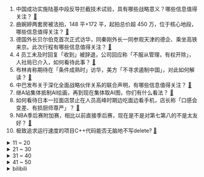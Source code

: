 1. 中国成功实施陆基中段反导拦截技术试验，具有哪些战略意义？哪些信息值得关注？ [:link:](https://www.zhihu.com/question/595651714)
2. 曲婉婷两套房被法拍，148 平+172 平，起拍总价超 450 万，位于核心地段，哪些信息值得关注？ [:link:](https://www.zhihu.com/question/595579031)
3. 德国外长贝尔伯克首次正式访华，同秦刚外长一同参观天津的德企、乘坐高铁来京。此次行程有哪些信息值得关注？ [:link:](https://www.zhihu.com/question/595565109)
4. 4 员工未及时回复「收到」被辞退，公司回应称「不服从管理，有权开除」，人社局已介入，如何看待此事？ [:link:](https://www.zhihu.com/question/595570920)
5. 布林肯称期待在「条件成熟时」访华，美方「不寻求遏制中国」，对此如何解读？ [:link:](https://www.zhihu.com/question/595107256)
6. 中巴发布关于深化全面战略伙伴关系的联合声明，有哪些信息值得关注？ [:link:](https://www.zhihu.com/question/595659639)
7. 继A站集体抵制AI绘画，再到现在集体取AI图，你们有什么看法？ [:link:](https://www.zhihu.com/question/595580694)
8. 如何看待日本一拉面店禁止在人员高峰时期边吃面边看手机，店长称「口感会变差、有损厨师尊严」？ [:link:](https://www.zhihu.com/question/594785284)
9. NBA季后赛附加赛，相比以前直接季后赛，现在是不是对第七第八的不是太友好？ [:link:](https://www.zhihu.com/question/595083213)
10. 极致追求运行速度的项目C++代码能否无脑地不写delete? [:link:](https://www.zhihu.com/question/595253607)
<details>
<summary>11 ~ 20</summary>

11. 为什么电路要设计得这么复杂？ [:link:](https://www.zhihu.com/question/492885806)
12. 初级会计可以靠刷题过吗？ [:link:](https://www.zhihu.com/question/276820509)
13. 作为东吴唯一有战略眼光的大战略家鲁肃，提出借地时为什么没有考虑到以后会刘备拖欠不还？ [:link:](https://www.zhihu.com/question/594913010)
14. 涉嫌泄露机密文件，21 岁美国民警卫队队员被捕，他将面临哪些处罚？还有哪些信息值得关注？ [:link:](https://www.zhihu.com/question/595517739)
15. 为什么九成的手机品牌都消失了？未来的手机市场将是一种什么样的局面？ [:link:](https://www.zhihu.com/question/595591026)
16. 泽连斯基回应挪用美4亿美元援助款「每分钱都是干净的」，如何看待此回应？ [:link:](https://www.zhihu.com/question/595573551)
17. CBA 季后赛上海男篮 108:104 江苏男篮，最后时刻江苏离奇失误被打 12:2，如何评价比赛？ [:link:](https://www.zhihu.com/question/595624248)
18. 波兰政要称「若乌克兰战败，中国大陆或第二天就打台湾」，遭中方驳斥，如何评价这一言论？ [:link:](https://www.zhihu.com/question/595521347)
19. 谈了十年，今年28，青春都给他了，刚订婚两个月，有点没勇气分手，可以骂醒我吗? [:link:](https://www.zhihu.com/question/593281919)
20. 首位菲尔兹奖华人得主丘成桐表示，AI 取代人类的言论多是危言耸听，很多是为了融资，如何看待这一观点？ [:link:](https://www.zhihu.com/question/595528534)
</details>
<details>
<summary>21 ~ 30</summary>

21. 户外露营装备都有什么好东西推荐？ [:link:](https://www.zhihu.com/question/331094094)
22. 杭州出台落户新政，大专可直接落户，全面放开县域落户政策，杭州去年人口增超 17 万，哪些信息值得关注？ [:link:](https://www.zhihu.com/question/595457145)
23. 《最终幻想 16》25 分钟全新实机演示公开 ，你有哪些期待或者想说的？ [:link:](https://www.zhihu.com/question/595507377)
24. 家里人遭遇过什么病痛让你最揪心？ [:link:](https://www.zhihu.com/question/586676694)
25. 宇宙中有哪些很美丽，很震撼，很神奇的现象？ [:link:](https://www.zhihu.com/question/396275076)
26. 如何评价《水浒传》中的高俅？ [:link:](https://www.zhihu.com/question/58624107)
27. 银保监会称「以元宇宙、虚拟货币、数字藏品等为噱头的集资变种有所抬头」，哪些风险需要注意？该如何化解？ [:link:](https://www.zhihu.com/question/595577923)
28. 有哪些你小时候幻想过的智能生活脑洞，如今已经被科技家电实现？ [:link:](https://www.zhihu.com/question/595573447)
29. 怎么看待鲁迅所说的人际“隔膜”？ [:link:](https://www.zhihu.com/question/506345924)
30. 看过《长月烬明》的原著《黑月光拿稳 BE 剧本》的人真的会喜欢叶冰裳吗？ [:link:](https://www.zhihu.com/question/525937902)
</details>
<details>
<summary>31 ~ 40</summary>

31. 早上跑完步可以睡个回笼觉吗？还是直接去上班，哪个比较好？ [:link:](https://www.zhihu.com/question/594001005)
32. 融创中国停牌超一年后归来，两日累计跌超 60%，如何看待其市场前景？当前房地产业还面临哪些风险？ [:link:](https://www.zhihu.com/question/595541445)
33. 家里常见的家电，有哪些需要定期深度清洁？ [:link:](https://www.zhihu.com/question/593485928)
34. 有没有现在想起来还会满眼笑意的事？ [:link:](https://www.zhihu.com/question/592716224)
35. 开封值得去玩吗？ [:link:](https://www.zhihu.com/question/288306877)
36. 为什么手机比相机像素高那么多？但还有很多人选择相机？ [:link:](https://www.zhihu.com/question/594939637)
37. 猫的尾巴能弯曲成爱心的形状吗? [:link:](https://www.zhihu.com/question/594207737)
38. 小猫咪真的分得清谁是主人吗? [:link:](https://www.zhihu.com/question/594205169)
39. 《原神》3.6 版本已更新，你的体验如何？ [:link:](https://www.zhihu.com/question/595118408)
40. 目前国际上是否有一些较为先进的技术，可以减少沙尘天气的发生，或者减轻其对人类的影响？有哪些值得学习？ [:link:](https://www.zhihu.com/question/595438928)
</details>
<details>
<summary>41 ~ 50</summary>

41. 勇士和国王两队首次在季后赛相遇，你对他们接下来的比赛有何期待？ [:link:](https://www.zhihu.com/question/594669439)
42. TV动画《我推的孩子》第一集正式开播，你对该动画有怎样的评价? [:link:](https://www.zhihu.com/question/595259220)
43. 如何评价2023LPL春决媒体发布会？ [:link:](https://www.zhihu.com/question/595555438)
44. 你觉得骑行游玩和其他户外活动（比如徒步、露营等）相比有哪些特别之处？ [:link:](https://www.zhihu.com/question/592317332)
45. 如何评价《大侦探 8》第 12 案「大侦探明日之战」？ [:link:](https://www.zhihu.com/question/595314272)
46. 不同年龄段的男生如何挑选适合自己的氛围感香水？ [:link:](https://www.zhihu.com/question/594983901)
47. 人类是不是自然界最适合慢跑的生物？ [:link:](https://www.zhihu.com/question/595503263)
48. 如何看待张朝阳建议年轻人不要熬夜，早上六点就起来，王石称年轻人可以熬夜、打游戏上瘾，但要做出名堂来？ [:link:](https://www.zhihu.com/question/595425826)
49. 在古代拿块小石头镀银后，能当银子去买东西吗？ [:link:](https://www.zhihu.com/question/589065183)
50. x86 汇编并没有多线程之类的并行指令，那操作系统的多线程是如何实现的？ [:link:](https://www.zhihu.com/question/594531181)
</details><details>
<summary>bilibili</summary>

1. YOASOBI アイドル(Idol) Official Music Video [:link:](//www.bilibili.com/video/BV17h411u7sb)
2. 你画你的我猜我的（4） [:link:](//www.bilibili.com/video/BV1Um4y1B724)
3. 祝贺我的朋友在美食领域成功进修！ [:link:](//www.bilibili.com/video/BV1kg4y1u7Jf)
4. “蒙哥马利”为啥会被苏军解救？【硬核狠人51】 [:link:](//www.bilibili.com/video/BV1Xo4y1n7yT)
5. 我的“没用”脚踏，真的帮到人了！ [:link:](//www.bilibili.com/video/BV1QL41127Pm)
6. 当外地人误入陕西碳水大集，这场面，直接傻眼了… [:link:](//www.bilibili.com/video/BV1vh411M7wU)
7. “中国作协只养一个人，那也该是史铁生”【寻找·史铁生】 [:link:](//www.bilibili.com/video/BV1pM411K7r8)
8. 这个山歌对唱是什么水平？ [:link:](//www.bilibili.com/video/BV1Yo4y1n76A)
9. 【IGN】《塞尔达传说 王国之泪》最终预告 [:link:](//www.bilibili.com/video/BV1Zh411M7P7)
10. 【阿正】华为MateXS2和PocketS折叠评测，5万次折叠会翻车吗？ [:link:](//www.bilibili.com/video/BV1Fs4y1K7hN)
<details>
<summary>11 ~ 20</summary>

11. 这都是啥啊???(5) [:link:](//www.bilibili.com/video/BV1No4y1H7mY)
12. 【原神须弥一条龙全收集】须弥3.6荒石苍漠/浮罗囿(成就数247)宝箱+神瞳+摩拉堆+净光翎/精准分类/路线规划/草之印获取途径/探索度/原神3.6 [:link:](//www.bilibili.com/video/BV1P24y1A7J4)
13. 当你的母亲突然决定养一只猫… [:link:](//www.bilibili.com/video/BV1ho4y187r9)
14. 傻子是怎么炼成的 [:link:](//www.bilibili.com/video/BV1AT411s7tf)
15. 挑战参加中国好声音！我看看怎么事儿 [:link:](//www.bilibili.com/video/BV1qm4y1m7iy)
16. 旺旺仙贝：40年了，配方终于被破解了 [:link:](//www.bilibili.com/video/BV1Ns4y127fF)
17. 挣大钱了，就不直播了？ [:link:](//www.bilibili.com/video/BV1U24y1w7zK)
18. 2023明日方舟嘉年华「幕后制作记录」 [:link:](//www.bilibili.com/video/BV1ph411u7Pa)
19. 当我在外面叫女友嫂子，她居然逐渐疯狂了起来！ [:link:](//www.bilibili.com/video/BV16L411f7mo)
20. 这流畅度堪称恐怖，日本神级定格动画《HIDARI 甚五郎》 [:link:](//www.bilibili.com/video/BV1Dv4y1H7oB)
</details>
<details>
<summary>21 ~ 30</summary>

21. “在肚中相逢” [:link:](//www.bilibili.com/video/BV1WN411w7Gh)
22. 【张杰】融合传统元素《身骑白马》纯享舞台 [:link:](//www.bilibili.com/video/BV1jc411p797)
23. 神级翻译：佛跳墙（God use VPN），承包我一天笑点… [:link:](//www.bilibili.com/video/BV1VM411K7U2)
24. 《圣诞快乐劳伦斯先生》天津道乐团演奏 [:link:](//www.bilibili.com/video/BV1mM4y117Mc)
25. 老师听完我的课前演讲，都疯了 [:link:](//www.bilibili.com/video/BV1cv4y1H7c3)
26. 首次挑战活章鱼！排名第一的韩国料理99元自助无限吃？【为毛这么鼎ep03-济州食堂】 [:link:](//www.bilibili.com/video/BV1PN411w7oS)
27. 骑行青海，即将前往无人区，荒原上找了个涵洞住下感觉不错 [:link:](//www.bilibili.com/video/BV1V24y1A7vC)
28. 蚊·香哪儿，全款拿下 [:link:](//www.bilibili.com/video/BV1y24y1w7kF)
29. 【原神】3.6沙漠宝箱+草神瞳+净光翎全收集（成就数247+2） [:link:](//www.bilibili.com/video/BV1xL411m7de)
30. 纸嫁衣 | 郑家大宅风情庭院，4月28日等你来！ [:link:](//www.bilibili.com/video/BV11h411M7mJ)
</details>
<details>
<summary>31 ~ 40</summary>

31. 一年减肥100斤！从吃到练，这个日剧全讲透了！ [:link:](//www.bilibili.com/video/BV1Fh411u73r)
32. 喝，长大了 [:link:](//www.bilibili.com/video/BV1Um4y1B761)
33. 新疆.艾力扎提抓饭 厨子探店¥124 [:link:](//www.bilibili.com/video/BV1vs4y1K7Ko)
34. 踏遍千山万水也要找到你#挑战#踏遍千山万水也要找到你 [:link:](//www.bilibili.com/video/BV1mh411g7o9)
35. 网友锐评明星拍照，点开前没想到这么好笑！【红毯高速慢镜头】 [:link:](//www.bilibili.com/video/BV1hc411p7Kf)
36. 你为什么总是觉得无聊？ [:link:](//www.bilibili.com/video/BV1RM4y117yB)
37. 【原神动画】种门咖啡厅！爆肝1000+张 [:link:](//www.bilibili.com/video/BV1qM4y1C7bd)
38. 这是一个很沉重的视频，有需求的可以喊我！ [:link:](//www.bilibili.com/video/BV1v24y1w7tH)
39. 重庆冲刺满分！！！！ [:link:](//www.bilibili.com/video/BV12M4y1C7wS)
40. SEVENTEEN 10th Mini Album 'FML' F*ck My Life : Life in a minute [:link:](//www.bilibili.com/video/BV1pa4y1N77i)
</details>
<details>
<summary>41 ~ 50</summary>

41. 谁敢相信这群e人是第一天见面 [:link:](//www.bilibili.com/video/BV1qM4y1C7ZL)
42. 送老爸一台帕拉梅拉 [:link:](//www.bilibili.com/video/BV1uh4y1W7Hu)
43. 【全明星】⚡Salt⚡ [:link:](//www.bilibili.com/video/BV1jT411W79u)
44. ๏ เ เ ค เ ๏ ๏ ๏ ๏ ๏ เ ค เ [:link:](//www.bilibili.com/video/BV1zN411w7EG)
45. 做了一个没有尽头的梦 [:link:](//www.bilibili.com/video/BV1Vm4y1m7mY)
46. 和老板同事相处的都很愉快！ [:link:](//www.bilibili.com/video/BV17k4y1e79L)
47. 看职场小白如何整顿女上司 [:link:](//www.bilibili.com/video/BV1ws4y1P7sJ)
48. 一口气看完2022韩剧《黑话律师》 [:link:](//www.bilibili.com/video/BV1jV4y1Z7J6)
49. 解除封印 [:link:](//www.bilibili.com/video/BV1zh411M7sh)
50. 这 就 是 仙 儿 ！ [:link:](//www.bilibili.com/video/BV13V4y1Z7U6)
</details>
<details>
<summary>51 ~ 60</summary>

51. 刘备惊魂时刻落水戏，我究竟是如何拍的？ [:link:](//www.bilibili.com/video/BV1ms4y1m7Ch)
52. “同志们，我们新中国再见！” [:link:](//www.bilibili.com/video/BV1va4y1N7aN)
53. 每天的放学时间就是我的巅峰时刻 [:link:](//www.bilibili.com/video/BV1Gv4y1H7gF)
54. 【花小烙】为什么我们身体会长出痔疮这种东西？ [:link:](//www.bilibili.com/video/BV1vX4y1r74x)
55. 【第五人格-五周年全角色群像曲】-故园萦梦 [:link:](//www.bilibili.com/video/BV1hj411c7Lm)
56. chatGPT大战缅北杀猪盘 [:link:](//www.bilibili.com/video/BV1ws4y1K7Nd)
57. 《原神》EP - 四时旋舞之熙 [:link:](//www.bilibili.com/video/BV1dh411g7a9)
58. 申鹤金曲《心如止水》 [:link:](//www.bilibili.com/video/BV1EN411w7XW)
59. 穿的很潮 可惜地铁安保不懂人心【没有说安保不好的意思，没有说地铁不好的意思，没有说穿一样长袜子的人不好的意思，没有说人心不好的意思，括号后面加的没有冒犯的意思】 [:link:](//www.bilibili.com/video/BV1Nm4y1m7sh)
60. 小黑子有完没完啊！ [:link:](//www.bilibili.com/video/BV1wM4y127WR)
</details>
<details>
<summary>61 ~ 70</summary>

61. 【原神x纳西妲】铃芽之旅 （草之王拯救与牺牲的故事） [:link:](//www.bilibili.com/video/BV1Jm4y1m7uw)
62. 捐了20万，我成了“诈骗犯” [:link:](//www.bilibili.com/video/BV1ea4y1N7JA)
63. 86岁爷爷挑战读私信day2 [:link:](//www.bilibili.com/video/BV19L41127BK)
64. 【海警执法员汪晓龙在与不法分子斗争中壮烈牺牲】 [:link:](//www.bilibili.com/video/BV1EN411w7qS)
65. 胖龙大战拉开帷幕！ [:link:](//www.bilibili.com/video/BV12X4y1r7nd)
66. 成本只需要4块钱的“穷鬼”拌饭 [:link:](//www.bilibili.com/video/BV1YL411m7En)
67. 卷死官方系列——草神单曲《须弥》 [:link:](//www.bilibili.com/video/BV1nh411M7S3)
68. 文案再度超神！延续火种！用所有的成长与知识，回家...【原神】 [:link:](//www.bilibili.com/video/BV1HV4y1Z7uE)
69. 误会了家人 [:link:](//www.bilibili.com/video/BV1km4y1m7Qw)
70. 小乔一下给我秒了，我没开玩笑 [:link:](//www.bilibili.com/video/BV1Ts4y1P7oQ)
</details>
<details>
<summary>71 ~ 80</summary>

71. 做猫嘛，开心最重要 [:link:](//www.bilibili.com/video/BV1bL41127a3)
72. 谈一谈孙国友治沙这件事 [:link:](//www.bilibili.com/video/BV1hV4y1S7Bf)
73. IVE最新回归曲Kitsch+I AM 首打歌舞台 [:link:](//www.bilibili.com/video/BV1jo4y187yi)
74. 抗日神剧男主推崇素食主义？号称吃素有助于打鬼子！我人傻了 [:link:](//www.bilibili.com/video/BV1nv4y1J7x9)
75. 求生大师李贺轩 [:link:](//www.bilibili.com/video/BV1D24y1w7xE)
76. 𝙃𝘼𝙋𝙋𝙔 瓜 [:link:](//www.bilibili.com/video/BV1om4y1m7ow)
77. 中国影史票房最高的日本动画？德不配位还是实至名归？ [:link:](//www.bilibili.com/video/BV14L411m79Z)
78. 【乐正绫原创曲】Break Out【2023官方生贺曲】 [:link:](//www.bilibili.com/video/BV1Rg4y1M7fD)
79. 谁说有痣不好看的！她摘下口罩，我在她脸上至少看到了三个明星像！ [:link:](//www.bilibili.com/video/BV1Lk4y1e7xG)
80. 神里绫华：我是将要迫近的风暴！ [:link:](//www.bilibili.com/video/BV1ZM4y1C7PW)
</details>
<details>
<summary>81 ~ 90</summary>

81. 太感人了！明明可以直接坑我，居然还送了一顿肉… [:link:](//www.bilibili.com/video/BV1vc411p7sc)
82. 六年后重听《one day》你更喜欢哪个版本? [:link:](//www.bilibili.com/video/BV16M4y1C7FD)
83. 关于我的副驾有一只神里绫华 [:link:](//www.bilibili.com/video/BV1Ws4y1K7Hw)
84. 咱爹的醉酒图鉴 [:link:](//www.bilibili.com/video/BV1qL411f7AL)
85. 亮剑，但是全女声配音 [:link:](//www.bilibili.com/video/BV1Va4y1N78J)
86. 当我的世界需要投票「选择玩法」!!？ [:link:](//www.bilibili.com/video/BV1CM4y1C7NM)
87. 芝士瀑布火鸡面太香了,吃多了多少有点腻,哈哈哈哈! [:link:](//www.bilibili.com/video/BV19M4y1C79y)
88. 学生的钱是真好赚呀...... [:link:](//www.bilibili.com/video/BV1rN411w7MV)
89. 医生出120遇到的都是什么狗血剧情？打120怎么沟通更有效？【医生聊天室】 [:link:](//www.bilibili.com/video/BV1ea4y1T7gP)
90. 【Luca Kaneshiro Cover】蜜月アン・ドゥ・トロワ (Honeymoon Un Deux Trois) [:link:](//www.bilibili.com/video/BV1rc411p7z4)
</details>
<details>
<summary>91 ~ 100</summary>

91. 猫德学院的优秀员工（下） [:link:](//www.bilibili.com/video/BV1BX4y1r7KP)
92. 谁想跟蓝莓一起打水仗？记得带水气球！ [:link:](//www.bilibili.com/video/BV16m4y1B7by)
93. 【城中村的哲学家】我格了房东阿姨的儿子 [:link:](//www.bilibili.com/video/BV1yM4y1C7Zo)
94. 我要买极氪X！ [:link:](//www.bilibili.com/video/BV1BM4y1C7Fh)
95. ’ 坏 蛋 ‘ [:link:](//www.bilibili.com/video/BV14L411f7zS)
96. RTX4070评测：迷你节能版3080 [:link:](//www.bilibili.com/video/BV1qX4y1r7J9)
97. 捡到一只没人要的小猫咪 [:link:](//www.bilibili.com/video/BV1As4y1278L)
98. 让死去的鳄鱼重获新生！ [:link:](//www.bilibili.com/video/BV1zv4y1J7B1)
99. 【洛天依X以闪亮之名】原创合作曲《灼》踏沙而来 [:link:](//www.bilibili.com/video/BV12m4y1m7bT)
100. 当我把《反方向的钟》旋律倒过来写成一首新歌《正方向的钟》，中国风拉满！ [:link:](//www.bilibili.com/video/BV1Ph411u7WA)
</details></details>